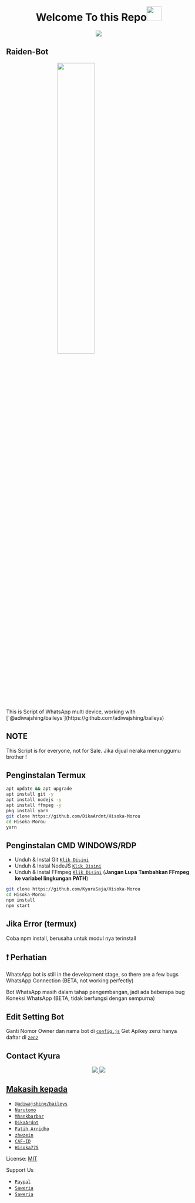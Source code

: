 <h1 align="center">Welcome To this Repo<img src="https://user-images.githubusercontent.com/1303154/88677602-1635ba80-d120-11ea-84d8-d263ba5fc3c0.gif" width="40px" alt=""><br></h1>
<p align="center">
<img src="https://images.alphacoders.com/112/1123246.jpg"/>

## Raiden-Bot
<img src="https://images5.alphacoders.com/117/thumb-1920-1170176.jpg" width="45%" style="margin-left: auto;margin-right: auto;display: block;">
This is Script of WhatsApp multi device, 
working with [`@adiwajshing/baileys`](https://github.com/adiwajshing/baileys)

## NOTE
This Script is for everyone, not for Sale. Jika dijual neraka menunggumu brother !

## Penginstalan Termux

```bash
apt update && apt upgrade
apt install git -y
apt install nodejs -y
apt install ffmpeg -y
pkg install yarn
git clone https://github.com/DikaArdnt/Hisoka-Morou
cd Hisoka-Morou
yarn
```

## Penginstalan CMD WINDOWS/RDP

* Unduh & Instal Git [`Klik Disini`](https://git-scm.com/downloads)
* Unduh & Instal NodeJS [`Klik Disini`](https://nodejs.org/en/download)
* Unduh & Instal FFmpeg [`Klik Disini`](https://ffmpeg.org/download.html) (**Jangan Lupa Tambahkan FFmpeg ke variabel lingkungan PATH**)

```bash
git clone https://github.com/KyuraSaja/Hisoka-Morou
cd Hisoka-Morou
npm install
npm start
```

## Jika Error (termux)
Coba npm install, berusaha untuk modul nya terinstall

## ❗ Perhatian
WhatsApp bot is still in the development stage, so there are a few bugs
WhatsApp Connection (BETA, not working perfectly)

Bot WhatsApp masih dalam tahap pengembangan, jadi ada beberapa bug
Koneksi WhatsApp (BETA, tidak berfungsi dengan sempurna)

## Edit Setting Bot
Ganti Nomor Owner dan nama bot di [`config.js`](https://github.com/DikaArdnt/Hisoka-Morou/blob/master/config.js)
Get Apikey zenz hanya daftar di [`zenz`](https://zenzapi.xyz)

  
## Contact Kyura
<p align="center">
<a href="https://wa.me/6281998903280"><img src="https://img.shields.io/badge/WhatsApp-25D366?style=for-the-badge&logo=whatsapp&logoColor=white" />
<a href="https://youtube.com/c/KYURA"><img src="https://img.shields.io/badge/YouTube Kyura-ff0000?style=for-the-badge&logo=youtube&logoColor=ff000000&link=https://youtube.com/c/KYURA" /><br>
  
## Makasih kepada
* [`@adiwajshing/baileys`](https://github.com/adiwajshing/baileys)
* [`Nurutomo`](https://github.com/Nurutomo)
* [`Mhankbarbar`](https://github.com/MhankBarBar)
* [`DikaArdnt`](https://github.com/DikaArdnt)
* [`Fatih Arridho`](https://github.com/FatihArridho)
* [`zhwzein`](https://github.com/zhwzein)
* [`CAF-ID`](https://github.com/CAF-ID)
* [`Hisoka775`](https://github.com/Hisoka775)


License: [MIT](https://en.wikipedia.org/wiki/MIT_License)

Support Us
* [`Paypal`](https://www.paypal.me/Cakhaho)
* [`Saweria`](https://saweria.co/DikaArdnt)
* [`Saweria`](https://saweria.co/ArdhiRahma)
